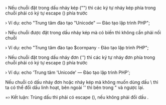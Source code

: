 › Nếu chuỗi đặt trong dấu nháy kép ("") thì các ký tự nháy kép phía trong chuỗi
phải có ký tự escape (\) phía trước

› Ví dụ: echo "Trung tâm đào tạo \"Unicode\" — Đào tạo lập trình PHP";

› Nếu chuỗi được đặt trong dấu nháy kép mà có biến thì không cần phải nối chuỗi

› Ví dụ: echo "Trung tâm đào tạo $cornpany - Đào tạo lập trình PHP";

› Nếu chuỗi đặt trong dấu nháy đơn ('') thì các ký tự nháy đơn phía trong chuỗi
phải có ký tự escape (\) phía trước

› Ví dụ: echo 'Trung tâm \'Unicode\' — Đào tạo lập trình PHP';

Nếu chuỗi có dấu nháy đơn hoặc nháy kép mà không muốn dùng dấu \ thì ta có thể đổi dấu linh hoạt, bên ngoài '' thì bên trong " và ngược lại.

=› Kết luận: Trùng dấu thì phải có escape (\), nếu không phải đổi dấu .